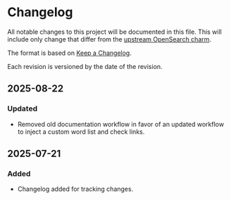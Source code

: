 # Changelog

All notable changes to this project will be documented in this file. This will include only change that differ from the [upstream OpenSearch charm](https://github.com/canonical/opensearch-operator).

The format is based on [Keep a Changelog](https://keepachangelog.com/en/1.1.0/).

Each revision is versioned by the date of the revision.

## 2025-08-22

### Updated

- Removed old documentation workflow in favor of an updated workflow to inject a custom word list and check links.

## 2025-07-21

### Added

- Changelog added for tracking changes.
